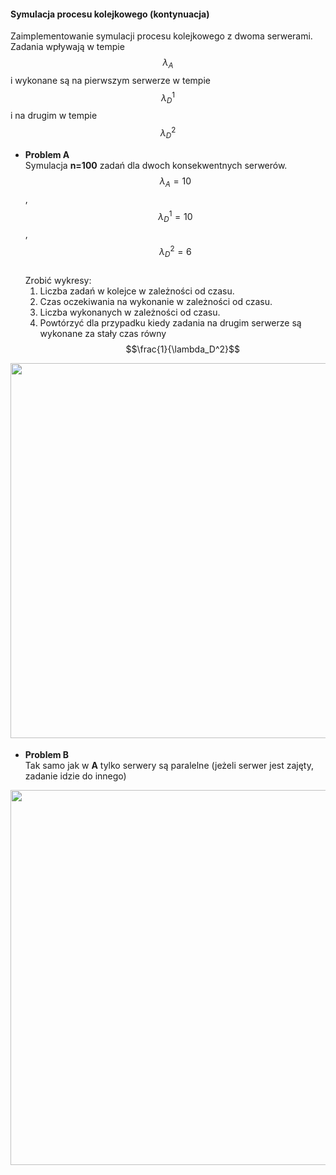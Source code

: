 #### Symulacja procesu kolejkowego (kontynuacja)

Zaimplementowanie symulacji procesu kolejkowego z dwoma serwerami.
Zadania wpływają w tempie $$\lambda_A$$ i wykonane są na pierwszym serwerze
w tempie $$\lambda_D^1$$ i na drugim w tempie $$\lambda_D^2$$


- **Problem A**  
    Symulacja **n=100** zadań dla dwoch konsekwentnych serwerów.  
    $$\lambda_A = 10$$, $$\lambda_D^1 = 10$$, $$\lambda_D^2 = 6$$  
    Zrobić wykresy:
    1. Liczba zadań w kolejce w zależności od czasu.
    2. Czas oczekiwania na wykonanie w zależności od czasu.
    3. Liczba wykonanych w zależności od czasu.
    4. Powtórzyć dla przypadku kiedy zadania na drugim serwerze są wykonane za stały czas równy $$\frac{1}{\lambda_D^2}$$

<div class="row mt-3" style="margin-bottom: 18px">
    <div class="col-sm mt-3 mt-md-0" align='center'>
        <img class="img-fluid rounded z-depth-1" src="{{ site.baseurl }}/teaching/2021_metody_statystyczne/server2.png" width="600">
    </div>
</div>



- **Problem B**  
    Tak samo jak w **A** tylko serwery są paralelne (jeżeli serwer jest zajęty, zadanie idzie do innego)

<div class="row mt-3" style="margin-bottom: 18px">
    <div class="col-sm mt-3 mt-md-0" align='center'>
        <img class="img-fluid rounded z-depth-1" src="{{ site.baseurl }}/teaching/2021_metody_statystyczne/server3.png" width="600">
    </div>
</div>